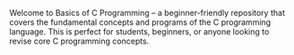 Welcome to Basics of C Programming – a beginner-friendly repository that covers the fundamental concepts and programs of the C programming language. This is perfect for students, beginners, or anyone looking to revise core C programming concepts.


